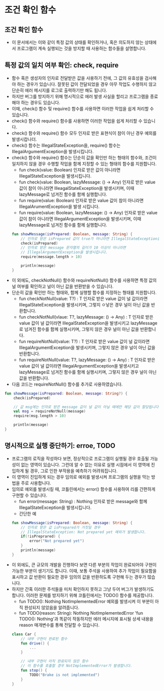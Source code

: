 # 조건 확인 함수
## 조건 확인 함수
* 이 문서에서는 이와 같이 특정 값의 상태를 확인하거나, 혹은 의도하지 않는 상태에서 프로그램이 계속 실행되는 것을 방지할 때 사용하는 함수들을 설명합니다.
## 특정 값의 일치 여부 확인: check, require
* 함수 혹은 생성자의 인자로 전달받은 값을 사용하기 전에, 그 값의 유효성을 검사해야 하는 경우가 있습니다. 잘못된 값이 전달되었을 경우 아무 작업도 수행하지 않고 단순히 에러 메시지를 로그로 출력하기만 해도 됩니다.
* 하지만 버그를 방지하기 위해 명시적으로 에러 발생 사실을 할리고 프로그램을 종료해야 하는 경우도 있습니다.
* 이때, check() 함수 및 require() 함수를 사용하면 이러한 작업을 쉽게 처리할 수 있습니다.
* check() 함수와 require() 함수를 사용하면 이러한 작업을 쉽게 처리할 수 있습니다. 
* check() 함수와 require() 함수 모두 인자로 받은 표현식이 참이 아닌 경우 예외를 발생시캅나더. 
* check() 함수는 IllegalStateException을, require() 함수는 IllegalArgumentException을 발생시킵니다.
* check() 함수와 require() 함수는 단순히 값을 확인만 하는 형태의 함수와, 조건이 일치하지 않을 경우 수행할 작업을 함께 지정할 수 있는 형태의 함수를 지원합니다.
    * fun check(value: Boolean)
    인자로 받은 값이 아니라면 IllegalStateException을 발생시킵니다.
    * fun check(value: Boolean, lazyMessage: () -> Any)
    인자로 받은 value 값이 참이 아니라면 IlleagalStateException을 발생시키며, 이때 lazyMessage로 넘겨진 함수를 함께 실행합니다.
    * fun require(value: Boolean)
    인자로 받은 value 값이 참이 아니라면 IllegalArumentException을 발생 시킵니다.
    * fun require(value: Boolean, lazyMessage: () -> Any)
    인자로 받은 value 값이 참이 아니라면 IllegalArgumentException을 발생시키며, 이때 lazyMessage로 넘겨진 함수를 함께 실행합니다.
    ~~~kotlin
    fun showMessage(isPrepared: Boolean, message: String) {
        // 인자로 받은 isPrepared 값이 true가 아니라면 IllegalStateException을 발생시킵니다.
        check(isPrepared)
        // 인자로 받은 message 문자열의 길이가 10 이상이 아니라면
        // IllegalArgumentException을 발생시킵니다.
        require(message.length > 10)

        println(message)
    }
    ~~~
* 이 외에도, checkNotNull() 함수와 requireNotNull() 함수를 사용하면 특정 값의 널 여부를 확인하고 널이 아닌 값을 반환받을 수 있습니다.
* 단순히 값을 확인만 하는 형태와, 함께 실행할 함수를 지정하는 형태를 지원합니다.
    * fun <T : Any> checkNotNull(value: T?) : T
    인자로 받은 value 값이 널 값이라면 IllegalStateException을 발생시키며, 그렇지 ㅇ낳은 경우 널이 아닌 값을 반환합니다.
    * fun <T : Any> checkNotNull(vlaue: T?, lazyMessage: () -> Any) : T 
    인자로 받은 value 값이 널 값이라면 IllegalStateException을 발생시키고 lazyMessage로 넘겨진 함수를 함께 실행시키며, 그렇지 않은 경우 널이 아닌 값을 반환합니다.
    * fun <T : Any> requireNotNull(value: T?) : T
    인자로 받은 value 값이 널 값이라면 IllegalArgumentException을 발생시키며, 그렇지 않은 경우 널이 아닌 값을 반환합니다.
    * fun <T : Any> requireNotNull(value: T?, lazyMessage: () -> Any) : T
    인자로 받은 value 값이 널 값이라면 IllegalArgumentException을 발생시키고 lazyMessage로 넘겨진 함수를 함께 실행시키며, 그렇지 않은 경우 널이 아닌 값을 반환합니다.
* 다음 코드는 requireNotNull() 함수를 추가로 사용하였습니다.
~~~kotlin
fun showMessage(isPrepared: Boolean, message: String?) {
    check(isPrepared)

    // 값 msg에는 인자로 받은 message 값이 널 값이 아닐 때에만 해당 값이 할당됩니다.
    val msg = requireNotNull(message)
    require(msg.length > 10)

    println(message)
}
~~~
## 명시적으로 실행 중단하기: erroe, TODO
* 프로그램의 로직을 작성하다 보면, 정상적으로 프로그램이 실행될 경우 호출될 가능성이 없는 영역이 있습니다. 그런데 알 수 없는 이유로 실행 시점에서 이 영역에 진입하게 될 경우, 그로 인한 부작용을 예측하기 어려워집니다.
* 이 영역이 진입하게 되는 경우 임의로 예외를 발생시켜 프로그램의 실행을 막는 방법을 주로 사용합니다.
* 임의로 예외를 발생시킬 때, 코틀린에서는 error() 함수를 사용하여 리를 간편하게 구현할 수 있습니다.
    * fun error(message: String) : Nothing
    인자로 받은 message와 함께 IllegalStateException을 발생시킵니다.
    * 간단한 예
    ~~~kotlin
    fun showMessage(isPrepared: Boolean, message: String) {
        // 인자로 받은 값 isPrepared가 거짓일 경우
        // IllegalStateException: Not prepared yet 예외가 발생합니다.
        if(!isPreprared) {
            error("Not prepared yet")
        }
        println(message)
    }
    ~~~
* 이 외에도, 큰 규모의 개발을 진행하다 보면 다른 부분의 작업이 완료되어야 구현이 가능한 부분이 생기기도 합니다. 이때, 보통 주석을 사용하여 추가 작업이 필요함을 표시하고 값 반환이 필요한 경우 임의의 값을 반환하도록 구현해 두는 경우가 많습니다.
* 하지만 간혹 이러한 주석들을 미처 확인하지 못하고 그냥 두어 버그가 발생하기도 합니다. 이러한 문제를 방지하기 위해 코틀린에서는 TODO() 함수를 제공합니다.
    * fun TODO(): Nothing
    NotImplementedError 예외를 발생시켜 이 부분이 아직 완성되지 않았음을 알려줍니다.
    * fun TODO(reason: String): Nothing
    NotImplementedError 'fun TODO(): Nothing'과 똑같이 작동하지만 에러 메시지에 표시될 상세 내용을 reason 매개변수를 통해 전달할 수 있습니다.
    ~~~kotlin
    class Car {
        // 내부 구현이 완료된 함수
        fun drive() {
            ...
        }

        // 내부 구현이 아직 완료되지 않은 함수
        // 이 함수를 호출할 경우 NotImplementedError가 발생합니다.
        fun stop() {
            TODO("Brake is not implemented")
        }
    }
    ~~~